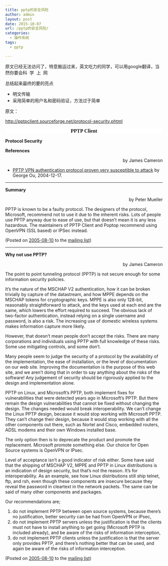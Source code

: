 ```yaml
---
title: pptp的安全风险
author: admin
layout: post
date: 2015-10-07
url: /pptp的安全风险/
categories:
  - 操作系统
tags:
  - pptp

---
```

原文已经无法访问了，特意搬运过来，英文吃力的同学，可以用google翻译，当然你要会科 &nbsp;学 &nbsp;上 &nbsp;网 

总结起来最终的要的亮点 



  * <span style="line-height:1.5;">明文传输</span> 
  * 采用简单的用户名和密码验证，方法过于简单 



原文： 

http://pptpclient.sourceforge.net/protocol-security.phtml 

<div align="center" style="font-family:Simsun;font-size:medium;background-color:#FFFFFF;">
  <span><b>PPTP Client</b></span>
</div>

<span style="background-color:#FFFFFF;"><b>Protocol Security</b> </p> 

<p>
  <b>References</b>
</p>

<div align="right">
  by James Cameron
</div>

<ul>
  <li>
    <a href="http://blogs.zdnet.com/Ou/index.php?p=21">PPTP VPN authentication protocol proven very susceptible to attack</a>&nbsp;by George Ou, 2004-12-17.
  </li>
</ul>

<hr />

<b>Summary</b></p> 

<div align="right">
  by Peter Mueller
</div>

<p>
  PPTP is known to be a faulty protocol. The designers of the protocol, Microsoft, recommend not to use it due to the inherent risks. Lots of people use PPTP anyway due to ease of use, but that doesn&#8217;t mean it is any less hazardous. The maintainers of PPTP Client and Poptop recommend using OpenVPN (SSL based) or IPSec instead.
</p>

<p>
  (Posted on&nbsp;<a href="http://marc.theaimsgroup.com/?l=poptop-server&m=112369621702624&w=2">2005-08-10</a>&nbsp;to the&nbsp;<a href="http://pptpclient.sourceforge.net/contact.phtml#list">mailing list</a>)
</p>

<hr />

<b>Why not use PPTP?</b></p> 

<div align="right">
  by James Cameron
</div>

<p>
  The point to point tunneling protocol (PPTP) is not secure enough for some information security policies.
</p>

<p>
  It&#8217;s the nature of the MSCHAP V2 authentication, how it can be broken trivially by capture of the datastream, and how MPPE depends on the MSCHAP tokens for cryptographic keys. MPPE is also only 128-bit, reasonably straightforward to attack, and the keys used at each end are the same, which lowers the effort required to succeed. The obvious lack of two-factor authentication, instead relying on a single username and password, is also a risk. The increasing use of domestic wireless systems makes information capture more likely.
</p>

<p>
  However, that doesn&#8217;t mean people don&#8217;t accept the risks. There are many corporations and individuals using PPTP with full knowledge of these risks. Some use mitigating controls, and some don&#8217;t.
</p>

<p>
  Many people seem to judge the security of a protocol by the availability of the implementation, the ease of installation, or the level of documentation on our web site. Improving the documentation is the purpose of this web site, and we aren&#8217;t doing that in order to say anything about the risks of the software! Any judgement of security should be rigorously applied to the design and implementation alone.
</p>

<p>
  PPTP on Linux, and Microsoft&#8217;s PPTP, both implement fixes for vulnerabilities that were detected years ago in Microsoft&#8217;s PPTP. But there remain the design vulnerabilities that cannot be fixed without changing the design. The changes needed would break interoperability. We can&#8217;t change the Linux PPTP design, because it would stop working with Microsoft PPTP. They can&#8217;t change their design, because it would stop working with all the other components out there, such as Nortel and Cisco, embedded routers, ADSL modems and their own Windows installed base.
</p>

<p>
  The only option then is to deprecate the product and promote the replacement. Microsoft promote something else. Our choice for Open Source systems is OpenVPN or IPsec.
</p>

<p>
  Level of acceptance isn&#8217;t a good indicator of risk either. Some have said that the shipping of MSCHAP V2, MPPE and PPTP in Linux distributions is an indication of design security, but that&#8217;s not the reason. It&#8217;s for interoperability. As an example, see how Linux distributions still ship telnet, ftp, and rsh, even though these components are insecure because they reveal the password in cleartext in the network packets. The same can be said of many other components and packages.
</p>

<p>
  Our recommendations are;
</p>

<ol>
  <li>
    do not implement PPTP between open source systems, because there&#8217;s no justification, better security can be had from OpenVPN or IPsec,
  </li>
  <li>
    do not implement PPTP servers unless the justification is that the clients must not have to install anything to get going (Microsoft PPTP is included already), and be aware of the risks of information interception,
  </li>
  <li>
    do not implement PPTP clients unless the justification is that the server only provides PPTP, and there&#8217;s nothing better that can be used, and again be aware of the risks of information interception.
  </li>
</ol>

<p>
  (Posted on&nbsp;<a href="http://marc.theaimsgroup.com/?l=poptop-server&m=112365342910897&w=2">2005-08-10</a>&nbsp;to the&nbsp;<a href="http://pptpclient.sourceforge.net/contact.phtml#list">mailing list</a>)</span>
</p>